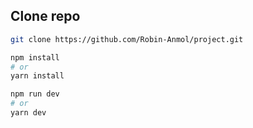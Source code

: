 ##  Clone repo
```bash
git clone https://github.com/Robin-Anmol/project.git
```

```bash
npm install 
# or 
yarn install
```
```bash
npm run dev
# or
yarn dev



